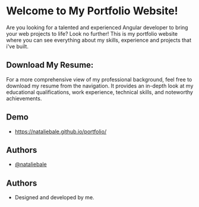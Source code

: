 # Welcome to My Portfolio Website!

Are you looking for a talented and experienced Angular developer to bring your web projects to life? Look no further! This is my portfolio website where you can see everything about my skills, experience and projects that i've built.

## Download My Resume:

For a more comprehensive view of my professional background, feel free to download my resume from the navigation. It provides an in-depth look at my educational qualifications, work experience, technical skills, and noteworthy achievements.


## Demo

- https://nataliebale.github.io/portfolio/


## Authors 

- [@nataliebale](https://github.com/nataliebale)
  

## Authors 

- Designed and developed by me.
